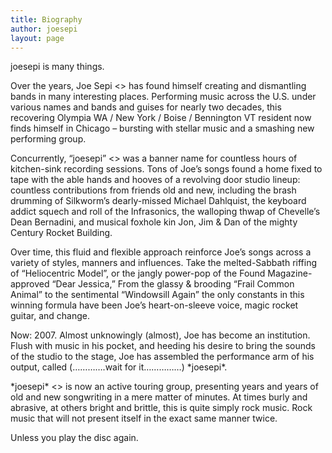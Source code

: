 ```yaml
---
title: Biography
author: joesepi
layout: page
---
```

joesepi is many things.

Over the years, Joe Sepi <<The Man>> has found himself creating and dismantling bands in many interesting places. Performing music across the U.S. under various names and bands and guises for nearly two decades, this recovering Olympia WA / New York / Boise / Bennington VT resident now finds himself in Chicago &#8211; bursting with stellar music and a smashing new performing group.

Concurrently, &#8220;joesepi&#8221; <<The Plan>> was a banner name for countless hours of kitchen-sink recording sessions. Tons of Joe&#8217;s songs found a home fixed to tape with the able hands and hooves of a revolving door studio lineup: countless contributions from friends old and new, including the brash drumming of Silkworm&#8217;s dearly-missed Michael Dahlquist, the keyboard addict squech and roll of the Infrasonics, the walloping thwap of Chevelle&#8217;s Dean Bernadini, and musical foxhole kin Jon, Jim & Dan of the mighty Century Rocket Building.

Over time, this fluid and flexible approach reinforce Joe&#8217;s songs across a variety of styles, manners and influences. Take the melted-Sabbath riffing of &#8220;Heliocentric Model&#8221;, or the jangly power-pop of the Found Magazine-approved &#8220;Dear Jessica,&#8221; From the glassy & brooding &#8220;Frail Common Animal&#8221; to the sentimental &#8220;Windowsill Again&#8221; the only constants in this winning formula have been Joe&#8217;s heart-on-sleeve voice, magic rocket guitar, and change.

Now: 2007. Almost unknowingly (almost), Joe has become an institution. Flush with music in his pocket, and heeding his desire to bring the sounds of the studio to the stage, Joe has assembled the performance arm of his output, called (&#8230;&#8230;&#8230;&#8230;.wait for it&#8230;&#8230;&#8230;&#8230;&#8230;) \*joesepi\*.

\*joesepi\* <<The Band>> is now an active touring group, presenting years and years of old and new songwriting in a mere matter of minutes. At times burly and abrasive, at others bright and brittle, this is quite simply rock music. Rock music that will not present itself in the exact same manner twice.

Unless you play the disc again.